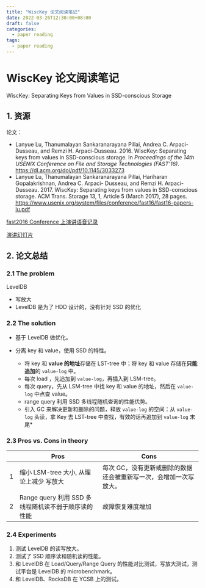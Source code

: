 ```yaml
---
title: "WiscKey 论文阅读笔记"
date: 2022-03-26T12:30:00+08:00
draft: false
categories:
  - paper reading
tags:
  - paper reading
---
```


# WiscKey 论文阅读笔记

WiscKey: Separating Keys from Values in SSD-conscious Storage

## 1. 资源
论文：

- Lanyue Lu, Thanumalayan Sankaranarayana Pillai, Andrea C. Arpaci-Dusseau, and Remzi H. Arpaci-Dusseau. 2016. WiscKey: Separating keys from values in SSD-conscious storage. In *Proceedings of the 14th USENIX Conference on File and Storage Technologies (FAST’16)*. https://dl.acm.org/doi/pdf/10.1145/3033273
- Lanyue Lu, Thanumalayan Sankaranarayana Pillai, Hariharan Gopalakrishnan, Andrea C. Arpaci- Dusseau, and Remzi H. Arpaci-Dusseau. 2017. WiscKey: Separating keys from values in SSD-conscious storage. ACM Trans. Storage 13, 1, Article 5 (March 2017), 28 pages. https://www.usenix.org/system/files/conference/fast16/fast16-papers-lu.pdf

[fast2016 Conference 上演讲语音记录](http://0b4af6cdc2f0c5998459-c0245c5c937c5dedcca3f1764ecc9b2f.r43.cf2.rackcdn.com/fast16/lu.mp3)

[演讲幻灯片](https://www.usenix.org/sites/default/files/conference/protected-files/fast16_slides_lu.pdf)

## 2. 论文总结

### 2.1 The problem

LevelDB

- 写放大
-  LevelDB 是为了 HDD 设计的，没有针对 SSD 的优化

### 2.2 The solution

- 基于 LevelDB 做优化。

- 分离 key 和 value，使用 SSD 的特性。
  - 将 key 和 **value 的地址**存储在 LST-tree 中；将 key 和 value 存储在**只能追加**的 `value-log` 中。
  - 每次 load ，先追加到 `value-log`，再插入到 LSM-tree。
  - 每次 query，先从 LSM-tree 中找 key 和 value 的地址，然后在 `value-log` 中点查 value。
  - range query 利用 SSD 多线程随机查询的性能优势。
  - 引入 GC 来解决更新和删除的问题，释放 `value-log` 的空间：从 `value-log` 头读，拿 Key 去 LST-tree 中查找，有效的话再追加到 `value-log` 末尾*


### 2.3 Pros vs. Cons in theory

||Pros|Cons|
|---|---|---|
|1|缩小 LSM-tree 大小, 从理论上减少 写放大|每次 GC，没有更新或删除的数据还会被重新写一次，会增加一次写放大。|
|2|Range query 利用 SSD 多线程随机读不弱于顺序读的性能|故障恢复难度增加|

### 2.4 Experiments

1. 测试 LevelDB 的读写放大。
2. 测试了 SSD 顺序读和随机读的性能。
3. 和 LevelDB 在 Load/Query/Range Query 的性能对比测试，写放大测试，测试平台是 LevelDB 的 microbenchmark。
5. 和 LevelDB、RocksDB 在 YCSB 上的测试。




